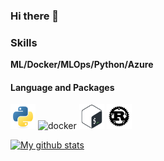 ### Hi there 👋

<!--

Here are some ideas to get you started:

- 🔭 I’m currently working on MLOps & Computer Vision
- 🌱 I’m currently learning Rust & C#
- 👯 I’m looking to collaborate on Docker optimization (for AI on Edge runtime)
-->

### Skills

**ML/Docker/MLOps/Python/Azure**

#### Language and Packages

<p>  <img src="https://github.com/devicons/devicon/blob/master/icons/python/python-original.svg" alt="python" width="40" height="40"/>  
  <img src="https://github.com/devicons/devicon/tree/master/icons/docker" alt="docker" width="40" height="40"/>
  <img src="https://github.com/devicons/devicon/blob/master/icons/bash/bash-original.svg" alt="bash" width="40" height="40"/> <img src="https://github.com/devicons/devicon/blob/master/icons/rust/rust-plain.svg" alt="rust" width="40" height="40"/>  </p>

[![My github stats](https://github-readme-stats.vercel.app/api?username=xNJL&show_icons=true)](https://github.com/xNJL/xNJL)
